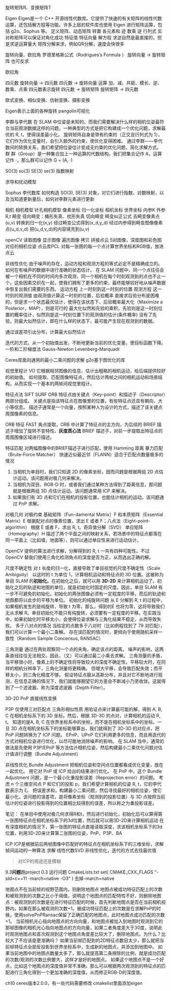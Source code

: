 
旋转矩阵R、变换矩阵T


Eigen
Eigen是一个 C++ 开源线性代数库。它提供了快速的有关矩阵的线性代数运算，还包括解方程等功能。许多上层的软件库也使用 Eigen 进行矩阵运算，包括 g2o、Sophus 等。
定义矩阵、动态矩阵
	转置
	各元素和
	迹
	数乘
	逆
	行列式
实对称矩阵可以保证对角化成功
	特征值
	特征向量
解方程
	求逆自然是最直接的，但是求逆运算量大
	矩阵分解来求，例如QR分解，速度会快很多


旋转向量、欧拉角
罗德里格斯公式（Rodrigues’s Formula ）
	旋转向量 -> 旋转矩阵
	也可反求
	
欧拉角

四元数
	旋转向量 -> 四元数  四元数 -> 旋转向量
	运算
		加、减、共轭、模长、逆、数乘、点乘
	四元数表示旋转
	四元数 -> 旋转矩阵   旋转矩阵 ->  四元数

欧式变换、相似变换、仿射变换、摄影变换

Eigen表示上面的各种旋转
pangolin可视化

李群与李代数
在 SLAM 中位姿是未知的，而我们需要解决什么样的相机位姿最符合当前观测数据这样的问题。一种典型的方式是把它构建成一个优化问题，求解最优的 R, t，使得误差最小化。
旋转矩阵自身是带有约束的（正交且行列式为 1）。它们作为优化变量时，会引入额外的约束，使优化变得困难。
通过李群——李代数间的转换关系，我们希望把位姿估计变成无约束的优化问题，简化求解方式。
群
群（Group）是一种集合加上一种运算的代数结构。我们把集合记作 A，运算记作 ·，那么群可以记作 G = (A, ·)

SO(3)  so(3)
SE(3)   se(3)
指数映射

求导和扰动模型

Sophus
李代数库
如何构造 SO(3), SE(3) 对象，对它们进行指数、对数映射，以及当知道更新量后，如何对李群元素进行更新


相机
相机模型
	针孔相机模型
		像素坐标
		归一化坐标
		相机坐标
		世界坐标
	内参K
	外参R,t
	畸变
		径向畸变：桶形失真、枕形失真
		切向畸变
		畸变纠正公式
			去畸变像素点(u,v)
			转换到归一化(x,y)
			经过畸变公式得到(x_d,y_d)
			经过内参得到畸变图像像素点(u_d,v_d)
			把(u_d,v_d)的内容填充到(u,v)

openCV
	读取图像
	显示图像
	遍历图像
	拷贝
拼接点云
	5对图像，深度图和彩色图
	对应的相机位姿
	点云库PCL
	对每一张图的每一个点计算世界坐标和RGB值，放进点云


非线性优化
由于噪声的存在，运动方程和观测方程的等式必定不是精确成立的。
如何在有噪声的数据中进行准确的状态估计。
在 SLAM 问题中，同一个点往往会被一个相机在不同的时间内多次观测，同一个相机在每个时刻观测到的点也不止一个。这些因素交织在一起，使我们拥有了更多的约束，最终能够较好地从噪声数据中恢复出我们需要的东西。
运动方程 上一时刻到这一时刻的位置
观测方程 这一时刻的观测值
由观测值计算这一时刻的位置，后验概率
直接求后验分布是困难的，但是求一个状态最优估计，使得在该状态下，后验概率最大化（Maximize a Posterior，MAP），则是可行的
最大化似然和先验的乘积，先验则是这一时刻位置的概率估计，似然则是这一时刻位置下的观测值的估计(条件概率)
没有了先验，则最大似然估计，即在什么样的状态下，最可能产生现在观测到的数据。

通过误差项引出分布，计算最大似然估计


迭代的方式，从一个初始值出发，不断地更新当前的优化变量，使目标函数下降。
一阶和二阶梯度法
Gauss-Newton
Levenberg-Marquadt

Ceres库面向通用的最小二乘问题的求解
g2o基于图优化的库

 
视觉里程计  VO
它根据相邻图像的信息，估计出粗略的相机运动，给后端提供较好的初始值。
如何提取、匹配图像特征点，然后估计两帧之间的相机运动和场景结构，从而实现一个基本的两帧间视觉里程计。

特征点法
SIFT  SURF  ORB
特征点由关键点（Key-point）和描述子（Descriptor）两部分组成。
关键点是指该特征点在图像里的位置，有些特征点还具有朝向、大小等信息。
描述子通常是一个向量，按照某种人为设计的方式，描述了该关键点周围像素的信息。

ORB 特征
	FAST 角点提取，ORB 中计算了特征点的主方向，为后续的 BRIEF 描述子增加了旋转不变特性。**灰度质心法**
	BRIEF 描述子，对前一步提取出特征点的周围图像区域进行描述。

特征匹配
对两幅图像中的BRIEF描述子进行匹配，使用 Hamming 距离
	暴力匹配（Brute-Force Matcher）
	快速近似最近邻（FLANN）适合于匹配点数量极多的情况


1. 当相机为单目时，我们只知道 2D 的像素坐标，因而问题是根据两组 2D 点估计运动。该问题用对极几何来解决。
2. 当相机为双目、RGB-D 时，或者我们通过某种方法得到了距离信息，那问题就是根据两组 3D 点估计运动。该问题通常用 ICP 来解决。
3. 如果我们有 3D 点和它们在相机的投影位置，也能估计相机的运动。该问题通过 PnP
求解。

对极几何
对极约束
	基础矩阵（Fun-damental Matrix）F 和本质矩阵（Essential Matrix）E
	根据配对点的像素位置，求出 E 或者 F；八点法（Eight-point-algorithm）
	根据 E 或者 F，求出 R, t。奇异值分解（SVD）
单应矩阵（Homography）H 
	描述了两个平面之间的映射关系，若场景中的特征点都落在同一平面上（比如墙，地面等），则可以通过单应性来进行运动估计。

OpenCV 提供的算法进行求解，分解得到的 R, t 一共有四种可能性。不过 OpenCV 替我们使用三角化检测角点的深度是否为正，从而选出正确的解。

尺度不确定性
对 t 长度的归一化，直接导致了单目视觉的尺度不确定性（Scale Ambiguity）
以这时的 t 为单位 1，计算相机运动和特征点的 3D 位置。这被称为单目 SLAM 的**初始化**。在初始化之后，就可以用 **3D-2D** 来计算相机运动了。初始化之后的轨迹和地图的单位，就是初始化时固定的尺度。因此，单目 SLAM 有一步不可避免的初始化。初始化的两张图像必须有一定程度的平移，而后的轨迹和地图都将以此步的平移为单位。
初始化的纯旋转问题
从 E 分解到 R, t 的过程中，如果相机发生的是纯旋转，导致 t 为零，那么，得到的E 也将为零，这将导致我们无从求解 R。单目初始化不能只有纯旋转，必须要有一定程度的平移。在实践当中，如果初始化时平移太小，会使得位姿求解与三角化结果不稳定，从而导致失败。
多于八对点的情况
当给定的点数多于八对时（比如例程找到了 79 对匹配），我们可以计算一个最小二乘解。
存在误匹配的情况时，更倾向于使用随机采样一致性（Random Sample Concensus, RANSAC）

三角测量
通过在两处观察同一个点的夹角，确定该点的距离。
噪声的影响，这两条直线往往无法相交。因此，（又）可以通过最二小乘去求解。
三角测量的矛盾，当平移很小时，像素上的不确定性将导致较大的深度不确定性。平移较大时，在同样的相机分辨率下，三角化测量将更精确。
但增大平移，会导致匹配失效；而平移太小，则三角化精度不够。
假设特征点服从高斯分布，并且对它不断地进行观测，在信息正确的情况下，我们就能够期望它的方差会不断减小乃至收敛。这就得到了一个滤波器，称为深度滤波器（Depth Filter）。


3D-2D  PnP
直接线性变换


P3P
仅使用三对匹配点
三角形相似性质
用验证点来计算最可能的解，得到 A, B, C 在相机坐标系下的 3D 坐标。然后，根据 3D-3D 的点对，计算相机的运动 R, t。
知道的是A, B, C 在世界坐标系中的坐标，而不是在相机坐标系中的坐标。一旦 3D 点在相机坐标系下的坐标能够算出，我们就得到了 3D-3D 的对应点，把 PnP 问题转换为了 ICP 问题。
 EPnP、UPnP  它们利用更多的信息，而且用迭代的方式对相机位姿进行优化，以尽可能地消除噪声的影响。
 在 SLAM 当中，通常的做法是先使用 P3P/EPnP 等方法估计相机位姿，然后构建最小二乘优化问题对估计值进行调整（Bundle Adjustment）


非线性优化   Bundle Adjustment
把相机位姿和空间点位置都看成优化变量，放在一起优化。
用它对 PnP 或 ICP 给出的结果进行优化。
在 PnP 中，这个 Bundle Adjustment 问题，是一个最小化重投影误差（Reprojection error）的问题。
考虑 n 个三维空间点 P 和它们的投影 p，我们希望计算相机的位姿 R, t，它的李代数表示为 ξ。
把误差求和，构建最小二乘问题，然后寻找最好的相机位姿，使它最小化，该问题的误差项，是将像素坐标（观测到的投影位置）与 3D 点按照当前估计的位姿进行投影得到的位置相比较得到的误差，所以称之为重投影误差。

笔记：
在单目中使用对极几何求得R和t，然后进行初始化，初始化后可以算得第一张图特征点在相机坐标系下的3d位置，然后就可以用3D-2D来计算相机运动
在有深度相机的情况下，第一张图的特征点直接读取深度，求该相机坐标系下的3d位置，利用3D-2D来计算第二张图的位姿，PnP、P3P、BA


ICP
ICP是根据前后两帧图像中匹配好的特征点在相机坐标系下的三维坐标，求解帧间运动的一种算法
求解
	线性代数SVD
	非线性优化，迭代的方式去找最优值
>对ICP的用途还是模糊


















9.3**问题**跑project 0.3
运行问题
CmakeLists.txt
set( CMAKE_CXX_FLAGS "-std=c++11 -march=native -O3" )
去掉-march=native


地图点不在当前帧的视野范围内，则删除地图点
地图点被成功特征匹配上的次数和被观测到的次数之比小于阈值，说明这个地图点的匹配特性不好，则删除地图点：被观测到的次数是在进行特征匹配的时候，首先判断地图点是否在当前相机视野内，如果在那么被观测的次数+1。被成功特征匹配上的次数是在求解PnP的时候，使用solvePnPRansac保留了正确匹配的地图点，此时地图点成功匹配的次数+1。
当前相机光心指向地图点的方向向量，和地图点被加入到地图时观测到它的那帧图像的相机光心指向地图点的方向向量，如果二者角度差大于30度，说明此时观测地图点和首次观测到这个地图点角度差比较大了，删除地图点。为什么？比较大了不应该是更准确吗？
如果当前帧匹配到的2D特征点数目太少，那么就把当前帧特征点全部反投影到世界坐标系中，生成新的地图点，并添加到地图中。
如果当前地图中的地图点数量太多了，那么就提高第二条擦除的比例，就是成功匹配的次数/观测的次数比例要大，这样才是好的地图点。
如果这个地图点不是一个好点，比如这个地图点的深度值非常不准确，那么可以根据两次观测到的特征点的匹配进行三角化得到一个更加准确的深度值，从而修正RGB-D的深度值。

ch10
ceres版本2.0.0，有一处代码需要修改
cmakelist里面添加eigen